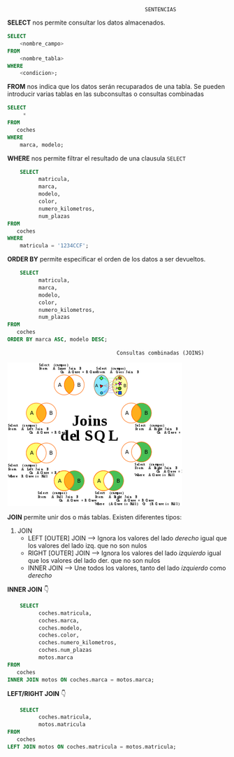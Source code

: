                                                 SENTENCIAS
                                              
**SELECT** nos permite consultar los datos almacenados.

```SQL
SELECT
    <nombre_campo> 
FROM
    <nombre_tabla>
WHERE 
    <condicion>;
```

**FROM** nos indica que los datos serán recuparados de una tabla. Se pueden introducir varias tablas en las subconsultas o consultas combinadas


```SQL
SELECT
     *
FROM
   coches
WHERE 
    marca, modelo;
```

**WHERE** nos permite filtrar el resultado de una clausula `SELECT`

```SQL
    SELECT 
          matricula, 
          marca,
          modelo,
          color,
          numero_kilometros,
          num_plazas 
FROM 
   coches
WHERE 
    matricula = '1234CCF';
```

**ORDER BY** permite especificar el orden de los datos a ser devueltos.

```SQL
    SELECT 
          matricula, 
          marca,
          modelo,
          color,
          numero_kilometros,
          num_plazas 
FROM 
   coches
ORDER BY marca ASC, modelo DESC;
```
                                       Consultas combinadas (JOINS)

![JOINS](./imagenes/joins.png)


**JOIN** permite unir dos o más tablas. Existen diferentes tipos:

1. JOIN
   - LEFT  [OUTER] JOIN --> Ignora los valores del lado _derecho_ igual que los valores del lado izq. que no son nulos
   - RIGHT [OUTER] JOIN --> Ignora los valores del lado _izquierdo_ igual que los valores del lado der. que no son nulos
   - INNER JOIN         --> Une todos los valores, tanto del lado _izquierdo_ como _derecho_

**INNER JOIN** 👇

```SQL
    SELECT 
          coches.matricula, 
          coches.marca,
          coches.modelo,
          coches.color,
          coches.numero_kilometros,
          coches.num_plazas 
          motos.marca
FROM 
   coches
INNER JOIN motos ON coches.marca = motos.marca;
```

**LEFT/RIGHT JOIN** 👇

```SQL
    SELECT 
          coches.matricula, 
          motos.matricula
FROM 
   coches
LEFT JOIN motos ON coches.matricula = motos.matricula;
```
